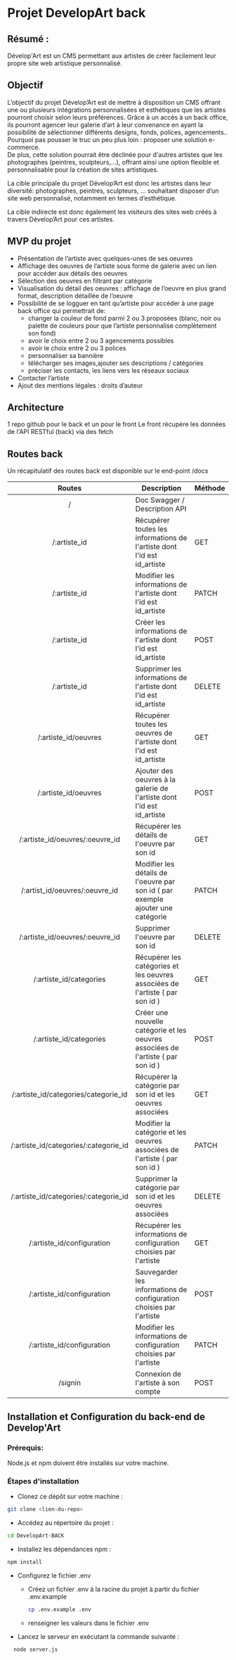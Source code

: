 # Projet DevelopArt back

## Résumé :

Dévelop'Art est un CMS permettant aux artistes de créer facilement leur propre site web artistique personnalisé.

## Objectif 

L’objectif du projet Dévelop’Art est de mettre à disposition un CMS offrant une ou plusieurs intégrations personnalisées et esthétiques que les artistes pourront choisir selon leurs préférences. Grâce à un accès à un back office, ils pourront agencer leur galerie d’art à leur convenance en ayant la possibilité de sélectionner différents designs, fonds, polices, agencements..  
Pourquoi pas pousser le truc un peu plus loin : proposer une solution e-commerce.   
De plus, cette solution pourrait être déclinée pour d'autres artistes que les photographes (peintres, sculpteurs,...), offrant ainsi une option flexible et personnalisable pour la création de sites artistiques.  

La cible principale du projet Dévelop’Art est donc les artistes dans leur diversité: 
photographes, peintres, sculpteurs, … souhaitant disposer d’un site web personnalisé, notamment en termes d’esthétique.

La cible indirecte est donc également les visiteurs des sites web créés à travers Dévelop’Art pour ces artistes.

## MVP du projet

- Présentation de l’artiste avec quelques-unes de ses oeuvres  
- Affichage des oeuvres de l’artiste sous forme de galerie avec un lien pour accéder aux détails des oeuvres  
- Sélection des oeuvres en filtrant par catégorie  
- Visualisation du détail des oeuvres : affichage de l’oeuvre en plus grand format, description détaillée de l’oeuvre  
- Possibilité de se logguer en tant qu’artiste pour accéder à une page back office qui permettrait de:  
  - changer la couleur de fond parmi 2 ou 3 proposées (blanc, noir ou palette de couleurs pour que l’artiste personnalise complètement son fond)   
  - avoir le choix entre 2 ou 3 agencements possibles  
  - avoir le choix entre 2 ou 3 polices  
  - personnaliser sa bannière  
  - télécharger ses images,ajouter ses descriptions / catégories  
  - préciser les contacts, les liens vers les réseaux sociaux  
- Contacter l’artiste  
- Ajout des mentions légales : droits d’auteur

## Architecture

1 repo github pour le back et un pour le front
Le front récupère les données de l'API RESTful (back) via des fetch

## Routes back

Un récapitulatif des routes back est disponible sur le end-point /docs

| Routes | Description | Méthode |  
| :-----: | ----- | ----- |
| / | Doc Swagger / Description API | |
| /:artiste_id | Récupérer toutes les informations de l'artiste dont l'id est id_artiste | GET |
| /:artiste_id | Modifier les informations de l'artiste dont l'id est id_artiste | PATCH |
| /:artiste_id | Créer les informations de l'artiste dont l'id est id_artiste | POST |
| /:artiste_id | Supprimer les informations de l'artiste dont l'id est id_artiste | DELETE |
| /:artiste_id/oeuvres | Récupérer toutes les oeuvres de l'artiste dont l'id est id_artiste | GET |
| /:artiste_id/oeuvres | Ajouter des oeuvres à la galerie de l'artiste dont l'id est id_artiste | POST |
| /:artiste_id/oeuvres/:oeuvre_id | Récupérer les détails de l'oeuvre par son id | GET |
| /:artist_id/oeuvres/:oeuvre_id | Modifier les détails de l'oeuvre par son id ( par exemple ajouter une catégorie | PATCH |
| /:artiste_id/oeuvres/:oeuvre_id | Supprimer l'oeuvre par son id | DELETE |
| /:artiste_id/categories | Récupérer les catégories et les oeuvres associées de l'artiste ( par son id ) | GET |
| /:artiste_id/categories | Créer une nouvelle catégorie et les oeuvres associées de l'artiste ( par son id ) | POST |
| /:artiste_id/categories/categorie_id | Récupérer la catégorie par son id et les oeuvres associées | GET |
| /:artiste_id/categories/:categorie_id | Modifier la catégorie et les oeuvres associées de l'artiste ( par son id ) | PATCH |
| /:artiste_id/categories/:categorie_id | Supprimer la catégorie par son id et les oeuvres associées | DELETE |
| /:artiste_id/configuration | Récupérer les informations de configuration choisies par l'artiste | GET |
| /:artiste_id/configuration | Sauvegarder les informations de configuration choisies par l'artiste | POST |
| /:artiste_id/configuration | Modifier les informations de configuration choisies par l'artiste | PATCH |
| /signin | Connexion de l'artiste à son compte | POST |

## Installation et Configuration du back-end de Develop'Art

### Prérequis:
Node.js et npm doivent être installés sur votre machine.

### Étapes d'installation
- Clonez ce dépôt sur votre machine :
```bash
git clone <lien-du-repo>
```
- Accédez au répertoire du projet :
```bash
cd DevelopArt-BACK
```
- Installez les dépendances npm :
```bash
npm install
```
- Configurez le fichier .env
  - Créez un fichier .env à la racine du projet à partir du fichier .env.example
    ```bash
    cp .env.example .env
    ```
  - renseigner les valeurs dans le fichier .env    

- Lancez le serveur en exécutant la commande suivante :
```bash
  node server.js
```



